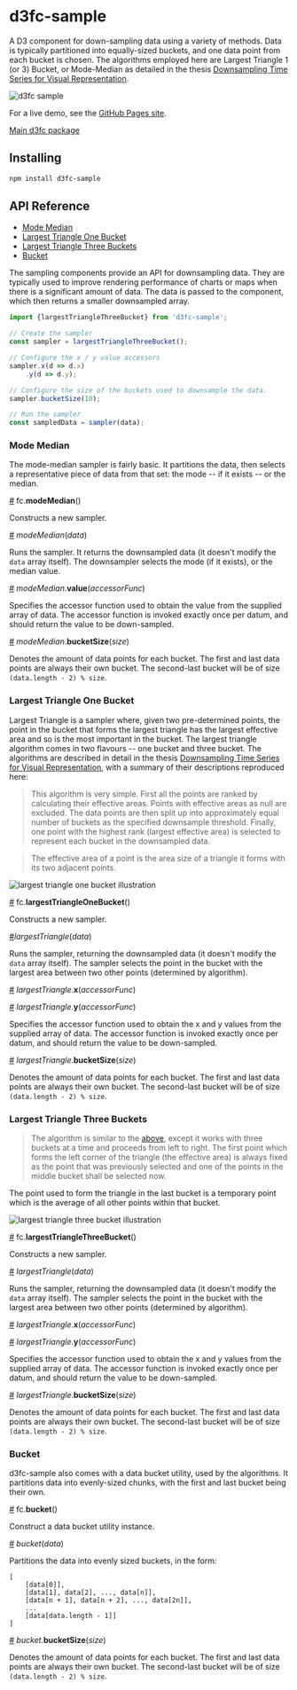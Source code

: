 # d3fc-sample

A D3 component for down-sampling data using a variety of methods. Data is typically partitioned into equally-sized buckets, and one data point from each bucket is chosen. The algorithms employed here are Largest Triangle 1 (or 3) Bucket, or Mode-Median as detailed in the thesis [Downsampling Time Series for Visual Representation](http://skemman.is/stream/get/1946/15343/37285/3/SS_MSthesis.pdf).

![d3fc sample](d3fc-sample.png)

For a live demo, see the [GitHub Pages site](http://d3fc.github.io/d3fc-sample/).

[Main d3fc package](https://github.com/ScottLogic/d3fc)

## Installing

```bash
npm install d3fc-sample
```

## API Reference

* [Mode Median](#mode-median)
* [Largest Triangle One Bucket](#largest-triangle-one-bucket)
* [Largest Triangle Three Buckets](#largest-triangle-three-buckets)
* [Bucket](#bucket)

The sampling components provide an API for downsampling data. They are typically used to improve rendering performance of charts or maps when there is a significant amount of data. The data is passed to the component, which then returns a smaller downsampled array.

```javascript
import {largestTriangleThreeBucket} from 'd3fc-sample';

// Create the sampler
const sampler = largestTriangleThreeBucket();

// Configure the x / y value accessors
sampler.x(d => d.x)
    .y(d => d.y);

// Configure the size of the buckets used to downsample the data.
sampler.bucketSize(10);

// Run the sampler
const sampledData = sampler(data);
```

### Mode Median

The mode-median sampler is fairly basic. It partitions the data, then selects a representative piece of data from that set: the mode -- if it exists -- or the median.

<a name="modeMedian" href="#modeMedian">#</a> fc.**modeMedian**()

Constructs a new sampler.

<a name="modeMedian_" href="#modeMedian_">#</a> *modeMedian*(*data*)

Runs the sampler. It returns the downsampled data (it doesn't modify the `data` array itself). The downsampler selects the mode (if it exists), or the median value.

<a name="modeMedian_value" href="#modeMedian_value">#</a> *modeMedian*.**value**(*accessorFunc*)

Specifies the accessor function used to obtain the value from the supplied array of data. The accessor function is invoked exactly once per datum, and should return the value to be down-sampled.

<a name="modeMedian_bucketSize" href="#modeMedian_bucketSize">#</a> *modeMedian*.**bucketSize**(*size*)

Denotes the amount of data points for each bucket. The first and last data points are always their own bucket. The second-last bucket will be of size `(data.length - 2) % size`.

### Largest Triangle One Bucket

Largest Triangle is a sampler where, given two pre-determined points, the point in the bucket that forms the largest triangle has the largest effective area and so is the most important in the bucket. The largest triangle algorithm comes in two flavours -- one bucket and three bucket. The algorithms are described in detail in the thesis [Downsampling Time Series for Visual Representation](http://skemman.is/stream/get/1946/15343/37285/3/SS_MSthesis.pdf), with a summary of their descriptions reproduced here:

> This algorithm is very simple. First all the points are ranked by calculating their effective areas. Points with effective areas as null are excluded. The data points are then split up into approximately equal number of buckets as the specified downsample threshold. Finally, one point with the highest rank (largest effective area) is selected to represent each bucket in the downsampled data.

> The effective area of a point is the area size of a triangle it forms with its two adjacent points.

![largest triangle one bucket illustration](largest-triangle-one-bucket.png)

<a name="largestTriangleOneBucket" href="#largestTriangleOneBucket">#</a> fc.**largestTriangleOneBucket**()

Constructs a new sampler.

<a name="largestTriangle_one" href="#largestTriangle_one">#</a>*largestTriangle*(*data*)

Runs the sampler, returning the downsampled data (it doesn't modify the `data` array itself). The sampler selects the point in the bucket with the largest area between two other points (determined by algorithm).

<a name="largestTriangle_x_one" href="#largestTriangle_x_one">#</a> *largestTriangle*.**x**(*accessorFunc*)

<a name="largestTriangle_y_one" href="#largestTriangle_y_one">#</a> *largestTriangle*.**y**(*accessorFunc*)

Specifies the accessor function used to obtain the x and y values from the supplied array of data. The accessor function is invoked exactly once per datum, and should return the value to be down-sampled.

<a name="largestTriangle_bucketSize_one" href="#largestTriangle_bucketSize_one">#</a> *largestTriangle*.**bucketSize**(*size*)

Denotes the amount of data points for each bucket. The first and last data points are always their own bucket. The second-last bucket will be of size `(data.length - 2) % size`.


### Largest Triangle Three Buckets

> The algorithm is similar to the [above](#largest-triangle-one-bucket), except it works with three buckets at a time and proceeds from left to right. The first point which forms the left corner of the triangle (the effective area) is always fixed as the point that was previously selected and one of the points in the middle bucket shall be selected now.

The point used to form the triangle in the last bucket is a temporary point which is the average of all other points within that bucket.

![largest triangle three bucket illustration](largest-triangle-three-bucket.png)

<a name="largestTriangleThreeBucket" href="#largestTriangleThreeBucket">#</a> fc.**largestTriangleThreeBucket**()

Constructs a new sampler.

<a name="largestTriangle_three" href="#largestTriangle_three">#</a> *largestTriangle*(*data*)

Runs the sampler, returning the downsampled data (it doesn't modify the `data` array itself). The sampler selects the point in the bucket with the largest area between two other points (determined by algorithm).

<a name="largestTriangle_x_three" href="#largestTriangle_x_three">#</a> *largestTriangle*.**x**(*accessorFunc*)

<a name="largestTriangle_y_three" href="#largestTriangle_y_three">#</a> *largestTriangle*.**y**(*accessorFunc*)

Specifies the accessor function used to obtain the x and y values from the supplied array of data. The accessor function is invoked exactly once per datum, and should return the value to be down-sampled.

<a name="largestTriangle_bucketSize_three" href="#largestTriangle_bucketSize_three">#</a> *largestTriangle*.**bucketSize**(*size*)

Denotes the amount of data points for each bucket. The first and last data points are always their own bucket. The second-last bucket will be of size `(data.length - 2) % size`.


### Bucket

d3fc-sample also comes with a data bucket utility, used by the algorithms. It partitions data into evenly-sized chunks, with the first and last bucket being their own.

<a name="bucket" href="#bucket">#</a> fc.**bucket**()

Construct a data bucket utility instance.

<a name="bucket_" href="#bucket_">#</a> *bucket*(*data*)

Partitions the data into evenly sized buckets, in the form:

```
[
    [data[0]],
    [data[1], data[2], ..., data[n]],
    [data[n + 1], data[n + 2], ..., data[2n]],
    ...
    [data[data.length - 1]]
]
```

<a name="bucket_bucketSize" href="#bucket_bucketSize">#</a> *bucket*.**bucketSize**(*size*)

Denotes the amount of data points for each bucket. The first and last data points are always their own bucket. The second-last bucket will be of size `(data.length - 2) % size`.
